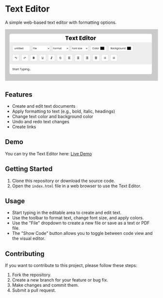 # Text Editor

A simple web-based text editor with formatting options.

![Text Editor Screenshot](te.png)

## Features

- Create and edit text documents
- Apply formatting to text (e.g., bold, italic, headings)
- Change text color and background color
- Undo and redo text changes
- Create links

## Demo

You can try the Text Editor here: [Live Demo](https://geeekdude.github.io/Text-Editor)

## Getting Started

1. Clone this repository or download the source code.
2. Open the `index.html` file in a web browser to use the Text Editor.

## Usage

- Start typing in the editable area to create and edit text.
- Use the toolbar to format text, change font size, and apply colors.
- Use the "File" dropdown to create a new file or save as a text or PDF file.
- The "Show Code" button allows you to toggle between code view and the visual editor.

## Contributing

If you want to contribute to this project, please follow these steps:

1. Fork the repository.
2. Create a new branch for your feature or bug fix.
3. Make changes and commit them.
4. Submit a pull request.

